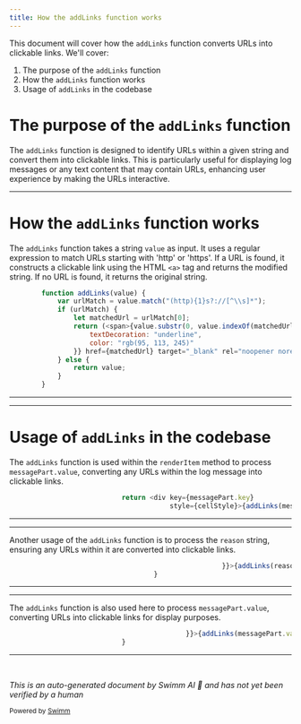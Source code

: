 ```yaml
---
title: How the addLinks function works
---
```

This document will cover how the `addLinks` function converts URLs into clickable links. We'll cover:

1. The purpose of the `addLinks` function
2. How the `addLinks` function works
3. Usage of `addLinks` in the codebase

# The purpose of the `addLinks` function

The `addLinks` function is designed to identify URLs within a given string and convert them into clickable links. This is particularly useful for displaying log messages or any text content that may contain URLs, enhancing user experience by making the URLs interactive.

<SwmSnippet path="/src/components/LogMessage.js" line="14">

---

# How the `addLinks` function works

The `addLinks` function takes a string `value` as input. It uses a regular expression to match URLs starting with 'http' or 'https'. If a URL is found, it constructs a clickable link using the HTML `<a>` tag and returns the modified string. If no URL is found, it returns the original string.

```javascript
        function addLinks(value) {
            var urlMatch = value.match("(http){1}s?://[^\\s]*");
            if (urlMatch) {
                let matchedUrl = urlMatch[0];
                return (<span>{value.substr(0, value.indexOf(matchedUrl))}<a style={{
                    textDecoration: "underline",
                    color: "rgb(95, 113, 245)"
                }} href={matchedUrl} target="_blank" rel="noopener noreferrer">{matchedUrl}</a>{value.substr(value.indexOf(matchedUrl) + matchedUrl.length)}</span>);
            } else {
                return value;
            }
        }
```

---

</SwmSnippet>

<SwmSnippet path="/src/components/LogMessage.js" line="50">

---

# Usage of `addLinks` in the codebase

The `addLinks` function is used within the `renderItem` method to process `messagePart.value`, converting any URLs within the log message into clickable links.

```javascript
                            return <div key={messagePart.key}
                                        style={cellStyle}>{addLinks(messagePart.value)}</div>;
```

---

</SwmSnippet>

<SwmSnippet path="/src/components/LogMessage.js" line="76">

---

Another usage of the `addLinks` function is to process the `reason` string, ensuring any URLs within it are converted into clickable links.

```javascript
                                                     }}>{addLinks(reason)}</span>
                                    }
```

---

</SwmSnippet>

<SwmSnippet path="/src/components/LogMessage.js" line="143">

---

The `addLinks` function is also used here to process `messagePart.value`, converting URLs into clickable links for display purposes.

```javascript
                                            }}>{addLinks(messagePart.value)}</div>;
                            }
```

---

</SwmSnippet>

&nbsp;

*This is an auto-generated document by Swimm AI 🌊 and has not yet been verified by a human*

<SwmMeta version="3.0.0" repo-id="Z2l0aHViJTNBJTNBbW9ja3NlcnZlci11aSUzQSUzQVN3aW1tLURlbW8=" repo-name="mockserver-ui" doc-type="follow-up"><sup>Powered by [Swimm](/)</sup></SwmMeta>
